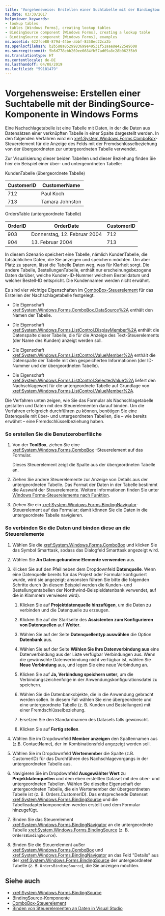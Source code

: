 ```yaml
---
title: 'Vorgehensweise: Erstellen einer Suchtabelle mit der BindingSource-Komponente in Windows Forms'
ms.date: 03/30/2017
helpviewer_keywords:
- lookup tables
- tables [Windows Forms], creating lookup tables
- BindingSource component [Windows Forms], creating a lookup table
- BindingSource component [Windows Forms], examples
ms.assetid: 622fce80-879d-44be-abbf-8350ec22ca2b
ms.openlocfilehash: b2b588a8529983699e49531f51aae8e4225e9608
ms.sourcegitcommit: 5b6d778ebb269ee6684fb57ad69a8c28b06235b9
ms.translationtype: HT
ms.contentlocale: de-DE
ms.lasthandoff: 04/08/2019
ms.locfileid: "59181479"
---
```

# <a name="how-to-create-a-lookup-table-with-the-windows-forms-bindingsource-component"></a>Vorgehensweise: Erstellen einer Suchtabelle mit der BindingSource-Komponente in Windows Forms
Eine Nachschlagetabelle ist eine Tabelle mit Daten, in der die Daten aus Datensätzen einer verknüpften Tabelle in einer Spalte dargestellt werden. In den folgenden Verfahren wird ein <xref:System.Windows.Forms.ComboBox>-Steuerelement für die Anzeige des Felds mit der Fremdschlüsselbeziehung von der übergeordneten zur untergeordneten Tabelle verwendet.  
  
 Zur Visualisierung dieser beiden Tabellen und dieser Beziehung finden Sie hier ein Beispiel einer über- und untergeordneten Tabelle:  
  
 KundenTabelle (übergeordnete Tabelle)  
  
|CustomerID|CustomerName|  
|----------------|------------------|  
|712|Paul Koch|  
|713|Tamara Johnston|  
  
 OrdersTable (untergeordnete Tabelle)  
  
|OrderID|OrderDate|CustomerID|  
|-------------|---------------|----------------|  
|903|Donnerstag, 12. Februar 2004|712|  
|904|13. Februar 2004|713|  
  
 In diesem Szenario speichert eine Tabelle, nämlich KundenTabelle, die tatsächlichen Daten, die Sie anzeigen und speichern möchten. Um aber Platz zu sparen, lässt die Tabelle Daten weg, was für Klarheit sorgt. Die andere Tabelle, BestellungenTabelle, enthält nur erscheinungsbezogene Daten darüber, welche Kunden-ID-Nummer welchem Bestelldatum und welcher Bestell-ID entspricht. Die Kundennamen werden nicht erwähnt.  
  
 Es sind vier wichtige Eigenschaften im [ComboBox-Steuerelement](combobox-control-windows-forms.md) für das Erstellen der Nachschlagetabelle festgelegt.  
  
-   Die Eigenschaft <xref:System.Windows.Forms.ComboBox.DataSource%2A> enthält den Namen der Tabelle.  
  
-   Die Eigenschaft <xref:System.Windows.Forms.ListControl.DisplayMember%2A> enthält die Datenspalte dieser Tabelle, die für die Anzeige des Text-Steuerelements (der Name des Kunden) anzeigt werden soll.  
  
-   Die Eigenschaft <xref:System.Windows.Forms.ListControl.ValueMember%2A> enthält die Datenspalte der Tabelle mit den gespeicherten Informationen (der ID-Nummer und der übergeordneten Tabelle).  
  
-   Die Eigenschaft <xref:System.Windows.Forms.ListControl.SelectedValue%2A> liefert den Nachschlagewert für die untergeordnete Tabelle auf Grundlage von <xref:System.Windows.Forms.ListControl.ValueMember%2A>.  
  
 Die Verfahren unten zeigen, wie Sie das Formular als Nachschlagetabelle gestalten und Daten mit den Steuerelementen darauf binden. Um die Verfahren erfolgreich durchführen zu können, benötigen Sie eine Datenquelle mit über- und untergeordneten Tabellen, die – wie bereits erwähnt – eine Fremdschlüsselbeziehung haben.  
  
### <a name="to-create-the-user-interface"></a>So erstellen Sie die Benutzeroberfläche  
  
1.  Von der **ToolBox**, ziehen Sie eine <xref:System.Windows.Forms.ComboBox> -Steuerelement auf das Formular.  
  
     Dieses Steuerelement zeigt die Spalte aus der übergeordneten Tabelle an.  
  
2.  Ziehen Sie andere Steuerelemente zur Anzeige von Details aus der untergeordneten Tabelle. Das Format der Daten in der Tabelle bestimmt die Auswahl der Steuerelemente. Weitere Informationen finden Sie unter [Windows Forms-Steuerelemente nach Funktion](windows-forms-controls-by-function.md).  
  
3.  Ziehen Sie ein <xref:System.Windows.Forms.BindingNavigator>-Steuerelement auf das Formular; damit können Sie die Daten in die untergeordnete Tabelle navigieren.  
  
### <a name="to-connect-to-the-data-and-bind-it-to-controls"></a>So verbinden Sie die Daten und binden diese an die Steuerelemente  
  
1.  Wählen Sie die <xref:System.Windows.Forms.ComboBox> und klicken Sie das Symbol Smarttask, sodass das Dialogfeld Smarttask angezeigt wird.  
  
2.  Wählen Sie **An Daten gebundene Elemente verwenden** aus.  
  
3.  Klicken Sie auf den Pfeil neben dem Dropdownfeld **Datenquelle**. Wenn eine Datenquelle bereits für das Projekt oder Formular konfiguriert wurde, wird sie angezeigt; ansonsten führen Sie bitte die folgenden Schritte durch (In diesem Beispiel werden die Kunden- und Bestellungentabellen der Northwind-Beispieldatenbank verwendet, auf die in Klammern verwiesen wird).  
  
    1.  Klicken Sie auf **Projektdatenquelle hinzufügen**, um die Daten zu verbinden und die Datenquelle zu erzeugen.  
  
    2.  Klicken Sie auf der Startseite des **Assistenten zum Konfigurieren von Datenquellen** auf **Weiter**.  
  
    3.  Wählen Sie auf der Seite **Datenquellentyp auswählen** die Option **Datenbank** aus.  
  
    4.  Wählen Sie auf der Seite **Wählen Sie Ihre Datenverbindung aus** eine Datenverbindung aus der Liste verfügbar Verbindungen aus. Wenn die gewünschte Datenverbindung nicht verfügbar ist, wählen Sie **Neue Verbindung** aus, und legen Sie eine neue Verbindung an.  
  
    5.  Klicken Sie auf **Ja, Verbindung speichern unter**, um die Verbindungszeichenfolge in der Anwendungskonfigurationsdatei zu speichern.  
  
    6.  Wählen Sie die Datenbankobjekte, die in die Anwendung gebracht werden sollen. In diesem Fall wählen Sie eine übergeordnete und eine untergeordnete Tabelle (z. B. Kunden und Bestellungen) mit einer Fremdschlüsselbeziehung.  
  
    7.  Ersetzen Sie den Standardnamen des Datasets falls gewünscht.  
  
    8.  Klicken Sie auf **Fertig stellen**.  
  
4.  Wählen Sie im Dropdownfeld **Member anzeigen** den Spaltennamen aus (z.B. ContactName), der im Kombinationsfeld angezeigt werden soll.  
  
5.  Wählen Sie im Dropdownfeld **Wertemember** die Spalte (z.B. CustomerID) für das Durchführen des Nachschlagevorgangs in der untergeordneten Tabelle aus.  
  
6.  Navigieren Sie im Dropdownfeld **Ausgewählter Wert** zu **Projektdatenquellen** und dem eben erstellten Dataset mit den über- und untergeordneten Tabellen. Wählen Sie dieselbe Eigenschaft der untergeordneten Tabelle, die ein Wertemember der übergeordneten Tabelle ist (z. B. Orders.CustomerID). Das entsprechende Datenset <xref:System.Windows.Forms.BindingSource> und die Tabelleadapterkomponenten werden erstellt und dem Formular hinzugefügt.  
  
7.  Binden Sie das Steuerelement <xref:System.Windows.Forms.BindingNavigator> an die untergeordnete Tabelle <xref:System.Windows.Forms.BindingSource> (z. B. `OrdersBindingSource`).  
  
8.  Binden Sie die Steuerelement außer <xref:System.Windows.Forms.ComboBox> und <xref:System.Windows.Forms.BindingNavigator> an das Feld "Details" aus der <xref:System.Windows.Forms.BindingSource> der untergeordneten Tabelle (z. B. `OrdersBindingSource`), die Sie anzeigen möchten.  
  
## <a name="see-also"></a>Siehe auch

- <xref:System.Windows.Forms.BindingSource>
- [BindingSource-Komponente](bindingsource-component.md)
- [ComboBox-Steuerelement](combobox-control-windows-forms.md)
- [Binden von Steuerelementen an Daten in Visual Studio](/visualstudio/data-tools/bind-controls-to-data-in-visual-studio)
